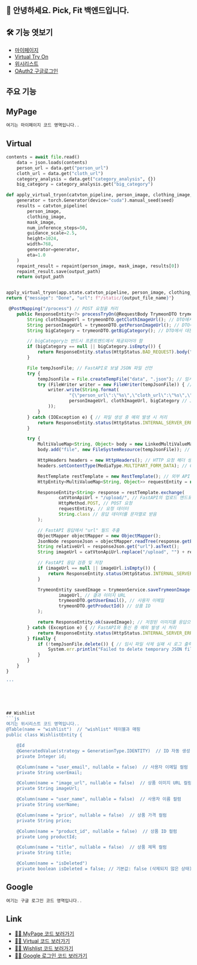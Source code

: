 ## 🙌 안녕하세요. Pick, Fit 백엔드입니다.
## 🛠 기능 엿보기
- [마이페이지](#MyPage)
- [Virtual Try On](#Virtual)
- [위시리스트](#Wishlist)
- [OAuth2 구글로그인](#Google)

## 주요 기능

## MyPage
```js
여기는 마이페이지 코드 영역입니다..
```











## Virtual
```python
contents = await file.read()
    data = json.loads(contents)
    person_url = data.get("person_url")
    cloth_url = data.get("cloth_url")
    category_analysis = data.get("category_analysis", {})
    big_category = category_analysis.get("big_category")

def apply_virtual_tryon(catvton_pipeline, person_image, clothing_image, mask_image, output_path):
    generator = torch.Generator(device="cuda").manual_seed(seed)
    results = catvton_pipeline(
        person_image,
        clothing_image,
        mask_image,
        num_inference_steps=50,
        guidance_scale=2.5,
        height=1024,
        width=768,
        generator=generator,
        eta=1.0
    )
    repaint_result = repaint(person_image, mask_image, results[0])
    repaint_result.save(output_path)
    return output_path


apply_virtual_tryon(app.state.catvton_pipeline, person_image, clothing_image, mask_image, output_path)
return {"message": "Done", "url": f"/static/{output_file_name}"}
```

```js
 @PostMapping("/process") // POST 요청을 처리
    public ResponseEntity<?> processTryOn(@RequestBody TrymeonDTO trymeonDTO) {
        String clothImageUrl = trymeonDTO.getClothImageUrl(); // DTO에서 옷 이미지 URL을 추출
        String personImageUrl = trymeonDTO.getPersonImageUrl(); // DTO에서 모델 이미지 URL을 추출
        String bigCategory = trymeonDTO.getBigCategory(); // DTO에서 대분류 카테고리를 추출

        // bigCategory는 반드시 프론트엔드에서 제공되어야 함
        if (bigCategory == null || bigCategory.isEmpty()) {
            return ResponseEntity.status(HttpStatus.BAD_REQUEST).body("Category is required and must not be empty.");
        }

        File tempJsonFile; // FastAPI로 보낼 JSON 파일 선언
        try {
            tempJsonFile = File.createTempFile("data", ".json"); // 임시 JSON 파일 생성
            try (FileWriter writer = new FileWriter(tempJsonFile)) { // 파일에 데이터를 쓰기 위한 FileWriter 생성
                writer.write(String.format(
                        "{\"person_url\":\"%s\",\"cloth_url\":\"%s\",\"category_analysis\": {\"big_category\": \"%s\"}}",
                        personImageUrl, clothImageUrl, bigCategory // JSON 형식의 데이터 작성
                ));
            }
        } catch (IOException e) { // 파일 생성 중 예외 발생 시 처리
            return ResponseEntity.status(HttpStatus.INTERNAL_SERVER_ERROR).body("Failed to create JSON file: " + e.getMessage());
        }

        try {
            MultiValueMap<String, Object> body = new LinkedMultiValueMap<>(); // 요청 본문 생성
            body.add("file", new FileSystemResource(tempJsonFile)); // JSON 파일을 multipart/form-data로 추가

            HttpHeaders headers = new HttpHeaders(); // HTTP 요청 헤더 생성
            headers.setContentType(MediaType.MULTIPART_FORM_DATA); // Content-Type 설정

            RestTemplate restTemplate = new RestTemplate(); // 외부 API 요청을 위한 RestTemplate 객체 생성
            HttpEntity<MultiValueMap<String, Object>> requestEntity = new HttpEntity<>(body, headers); // 요청 본문과 헤더 포함

            ResponseEntity<String> response = restTemplate.exchange(
                    catVtonApiUrl + "/upload/", // FastAPI의 업로드 엔드포인트
                    HttpMethod.POST, // POST 요청
                    requestEntity, // 요청 데이터
                    String.class // 응답 데이터를 문자열로 받음
            );

            // FastAPI 응답에서 "url" 필드 추출
            ObjectMapper objectMapper = new ObjectMapper();
            JsonNode responseJson = objectMapper.readTree(response.getBody());
            String relativeUrl = responseJson.get("url").asText();
            String imageUrl = catVtonApiUrl.replace("/upload", "") + relativeUrl;

            // FastAPI 응답 검증 및 저장
            if (imageUrl == null || imageUrl.isEmpty()) {
                return ResponseEntity.status(HttpStatus.INTERNAL_SERVER_ERROR).body("Invalid response from FastAPI.");
            }

            TrymeonEntity savedImage = trymeonService.saveTrymeonImage( // 결과 이미지를 데이터베이스에 저장
                    imageUrl, // 결과 이미지 URL
                    trymeonDTO.getUserEmail(), // 사용자 이메일
                    trymeonDTO.getProductId() // 상품 ID
            );

            return ResponseEntity.ok(savedImage); // 저장된 이미지를 응답으로 반환
        } catch (Exception e) { // FastAPI와 통신 중 예외 발생 시 처리
            return ResponseEntity.status(HttpStatus.INTERNAL_SERVER_ERROR).body("Failed to communicate with FastAPI: " + e.getMessage());
        } finally {
            if (!tempJsonFile.delete()) { // 임시 파일 삭제 실패 시 로그 출력
                System.err.println("Failed to delete temporary JSON file: " + tempJsonFile.getAbsolutePath());
            }
        }
    }
}

'''





## Wishlist
```js
여기는 위시리스트 코드 영역입니다..
@Table(name = "wishlist")  // "wishlist" 테이블과 매핑
public class WishlistEntity {

    @Id
    @GeneratedValue(strategy = GenerationType.IDENTITY)  // ID 자동 생성
    private Integer id;

    @Column(name = "user_email", nullable = false)  // 사용자 이메일 컬럼
    private String userEmail;

    @Column(name = "image_url", nullable = false)  // 상품 이미지 URL 컬럼
    private String imageUrl;

    @Column(name = "user_name", nullable = false)  // 사용자 이름 컬럼
    private String userName;

    @Column(name = "price", nullable = false)  // 상품 가격 컬럼
    private String price;

    @Column(name = "product_id", nullable = false)  // 상품 ID 컬럼
    private Long productId;

    @Column(name = "title", nullable = false)  // 상품 제목 컬럼
    private String title;

    @Column(name = "isDeleted")
    private boolean isDeleted = false; // 기본값: false (삭제되지 않은 상태)


```









## Google
```js
여기는 구글 로그인 코드 영역입니다..
```

## Link   
- [🙋‍♂️ MyPage 코드 보러가기](https://github.com/Pick-Fit/Back-end/blob/main/PickFit/src/main/java/com/pickfit/pickfit/oauth2/model/controller/UserController.java)
- [🙋‍♂️ Virtual 코드 보러가기](https://github.com/Pick-Fit/Back-end/tree/main/PickFit/src/main/java/com/pickfit/pickfit/trymeon)  
- [🙋‍♂️ Wishlist 코드 보러가기](https://github.com/Pick-Fit/Back-end/tree/main/PickFit/src/main/java/com/pickfit/pickfit/wishlist)
- [🙋‍♂️ Google 로그인 코드 보러가기](https://github.com/Pick-Fit/Back-end/tree/main/PickFit/src/main/java/com/pickfit/pickfit/oauth2)

